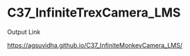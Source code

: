 # C37_InfiniteTrexCamera_LMS

Output Link

https://agsuvidha.github.io/C37_InfiniteMonkeyCamera_LMS/

